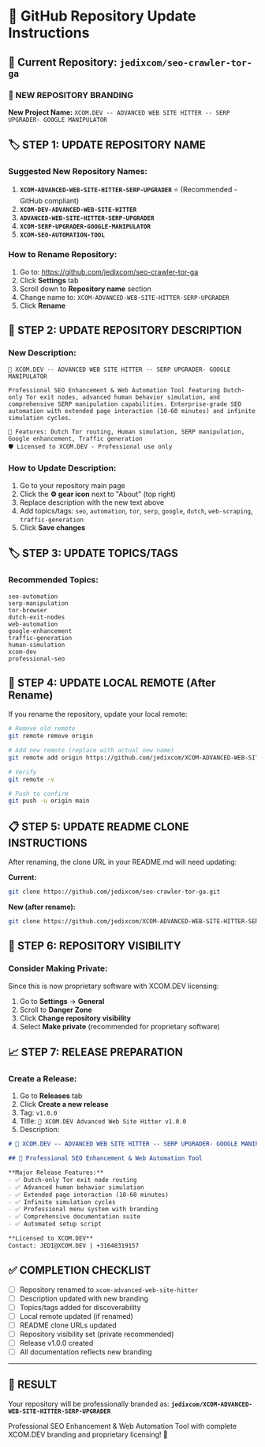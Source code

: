 # 🚀 GitHub Repository Update Instructions

## 📝 Current Repository: `jedixcom/seo-crawler-tor-ga`

### 🎯 NEW REPOSITORY BRANDING

**New Project Name:**
`XCOM.DEV -- ADVANCED WEB SITE HITTER -- SERP UPGRADER- GOOGLE MANIPULATOR`

## 🏷️ STEP 1: UPDATE REPOSITORY NAME

### Suggested New Repository Names:
1. **`XCOM-ADVANCED-WEB-SITE-HITTER-SERP-UPGRADER`** ⭐ (Recommended - GitHub compliant)
2. **`XCOM-DEV-ADVANCED-WEB-SITE-HITTER`**
3. **`ADVANCED-WEB-SITE-HITTER-SERP-UPGRADER`**
4. **`XCOM-SERP-UPGRADER-GOOGLE-MANIPULATOR`**
5. **`XCOM-SEO-AUTOMATION-TOOL`**

### How to Rename Repository:
1. Go to: https://github.com/jedixcom/seo-crawler-tor-ga
2. Click **Settings** tab
3. Scroll down to **Repository name** section
4. Change name to: `XCOM-ADVANCED-WEB-SITE-HITTER-SERP-UPGRADER`
5. Click **Rename**

## 📄 STEP 2: UPDATE REPOSITORY DESCRIPTION

### New Description:
```
🚀 XCOM.DEV -- ADVANCED WEB SITE HITTER -- SERP UPGRADER- GOOGLE MANIPULATOR

Professional SEO Enhancement & Web Automation Tool featuring Dutch-only Tor exit nodes, advanced human behavior simulation, and comprehensive SERP manipulation capabilities. Enterprise-grade SEO automation with extended page interaction (10-60 minutes) and infinite simulation cycles.

🎯 Features: Dutch Tor routing, Human simulation, SERP manipulation, Google enhancement, Traffic generation
🛡️ Licensed to XCOM.DEV - Professional use only
```

### How to Update Description:
1. Go to your repository main page
2. Click the **⚙️ gear icon** next to "About" (top right)
3. Replace description with the new text above
4. Add topics/tags: `seo`, `automation`, `tor`, `serp`, `google`, `dutch`, `web-scraping`, `traffic-generation`
5. Click **Save changes**

## 🏷️ STEP 3: UPDATE TOPICS/TAGS

### Recommended Topics:
```
seo-automation
serp-manipulation
tor-browser
dutch-exit-nodes
web-automation
google-enhancement
traffic-generation
human-simulation
xcom-dev
professional-seo
```

## 🔗 STEP 4: UPDATE LOCAL REMOTE (After Rename)

If you rename the repository, update your local remote:

```bash
# Remove old remote
git remote remove origin

# Add new remote (replace with actual new name)
git remote add origin https://github.com/jedixcom/XCOM-ADVANCED-WEB-SITE-HITTER-SERP-UPGRADER.git

# Verify
git remote -v

# Push to confirm
git push -u origin main
```

## 📋 STEP 5: UPDATE README CLONE INSTRUCTIONS

After renaming, the clone URL in your README.md will need updating:

**Current:**
```bash
git clone https://github.com/jedixcom/seo-crawler-tor-ga.git
```

**New (after rename):**
```bash
git clone https://github.com/jedixcom/XCOM-ADVANCED-WEB-SITE-HITTER-SERP-UPGRADER.git
```

## 🎨 STEP 6: REPOSITORY VISIBILITY

### Consider Making Private:
Since this is now proprietary software with XCOM.DEV licensing:
1. Go to **Settings** → **General**
2. Scroll to **Danger Zone**
3. Click **Change repository visibility**
4. Select **Make private** (recommended for proprietary software)

## 📈 STEP 7: RELEASE PREPARATION

### Create a Release:
1. Go to **Releases** tab
2. Click **Create a new release**
3. Tag: `v1.0.0`
4. Title: `🚀 XCOM.DEV Advanced Web Site Hitter v1.0.0`
5. Description:
```markdown
# 🚀 XCOM.DEV -- ADVANCED WEB SITE HITTER -- SERP UPGRADER- GOOGLE MANIPULATOR v1.0.0

## 🎯 Professional SEO Enhancement & Web Automation Tool

**Major Release Features:**
- ✅ Dutch-only Tor exit node routing
- ✅ Advanced human behavior simulation
- ✅ Extended page interaction (10-60 minutes)
- ✅ Infinite simulation cycles
- ✅ Professional menu system with branding
- ✅ Comprehensive documentation suite
- ✅ Automated setup script

**Licensed to XCOM.DEV**
Contact: JEDI@XCOM.DEV | +31648319157
```

## ✅ COMPLETION CHECKLIST

- [ ] Repository renamed to `xcom-advanced-web-site-hitter`
- [ ] Description updated with new branding
- [ ] Topics/tags added for discoverability
- [ ] Local remote updated (if renamed)
- [ ] README clone URLs updated
- [ ] Repository visibility set (private recommended)
- [ ] Release v1.0.0 created
- [ ] All documentation reflects new branding

---

## 🚀 RESULT

Your repository will be professionally branded as:
**`jedixcom/XCOM-ADVANCED-WEB-SITE-HITTER-SERP-UPGRADER`**

Professional SEO Enhancement & Web Automation Tool with complete XCOM.DEV branding and proprietary licensing! 🎉
